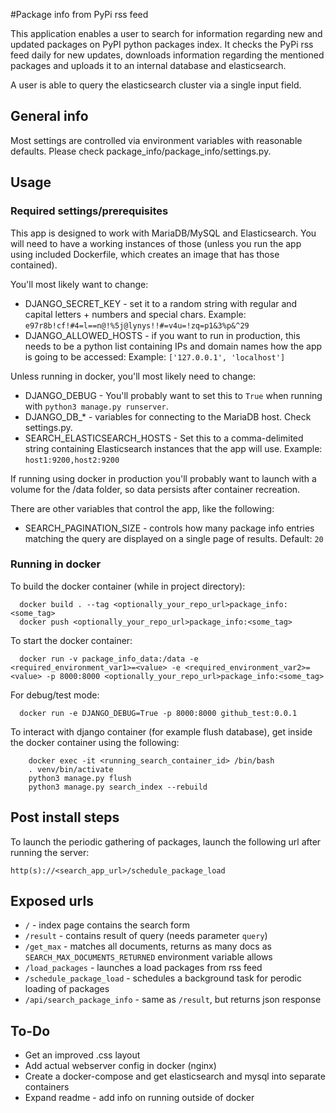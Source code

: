 #Package info from PyPi rss feed

This application enables a user to search for information regarding new and updated packages on PyPI python packages index.
It checks the PyPi rss feed daily for new updates, downloads information regarding the mentioned packages and uploads it to an internal database and elasticsearch.

A user is able to query the elasticsearch cluster via a single input field.

## General info

Most settings are controlled via environment variables with reasonable defaults.
Please check package_info/package_info/settings.py.

## Usage

### Required settings/prerequisites

This app is designed to work with MariaDB/MySQL and Elasticsearch.
You will need to have a working instances of those (unless you run the app using included Dockerfile, which creates an image that has those contained).

You'll most likely want to change:
- DJANGO_SECRET_KEY - set it to a random string with regular and capital letters + numbers and special chars. Example: `e97r8b!cf!#4=l==n@!%5j@lynys!!#=v4u=!zq=p1&3%p&^29`
- DJANGO_ALLOWED_HOSTS - if you want to run in production, this needs to be a python list containing IPs and domain names how the app is going to be accessed: Example: `['127.0.0.1', 'localhost']`

Unless running in docker, you'll most likely need to change:
- DJANGO_DEBUG - You'll probably want to set this to `True` when running with `python3 manage.py runserver`.
- DJANGO_DB_* - variables for connecting to the MariaDB host. Check settings.py.
- SEARCH_ELASTICSEARCH_HOSTS - Set this to a comma-delimited string containing Elasticsearch instances that the app will use. Example: `host1:9200,host2:9200`

If running using docker in production you'll probably want to launch with a volume for the /data folder, so data persists after container recreation.

There are other variables that control the app, like the following:
- SEARCH_PAGINATION_SIZE - controls how many package info entries matching the query are displayed on a single page of results. Default: `20`

### Running in docker

To build the docker container (while in project directory):
```
  docker build . --tag <optionally_your_repo_url>package_info:<some_tag>
  docker push <optionally_your_repo_url>package_info:<some_tag>
```
To start the docker container:
```
  docker run -v package_info_data:/data -e <required_environment_var1>=<value> -e <required_environment_var2>=<value> -p 8000:8000 <optionally_your_repo_url>package_info:<some_tag>
```
For debug/test mode:
```
  docker run -e DJANGO_DEBUG=True -p 8000:8000 github_test:0.0.1
```
To interact with django container (for example flush database), get inside the docker container using the following:
```
    docker exec -it <running_search_container_id> /bin/bash
    . venv/bin/activate
    python3 manage.py flush
    python3 manage.py search_index --rebuild
```

## Post install steps

To launch the periodic gathering of packages, launch the following url after running the server:

`http(s)://<search_app_url>/schedule_package_load`

## Exposed urls

- `/` - index page contains the search form
- `/result` - contains result of query (needs parameter `query`)
- `/get_max` - matches all documents, returns as many docs as `SEARCH_MAX_DOCUMENTS_RETURNED` environment variable allows
- `/load_packages` - launches a load packages from rss feed
- `/schedule_package_load` - schedules a background task for perodic loading of packages
- `/api/search_package_info` - same as `/result`, but returns json response

## To-Do

- Get an improved .css layout
- Add actual webserver config in docker (nginx)
- Create a docker-compose and get elasticsearch and mysql into separate containers
- Expand readme - add info on running outside of docker
